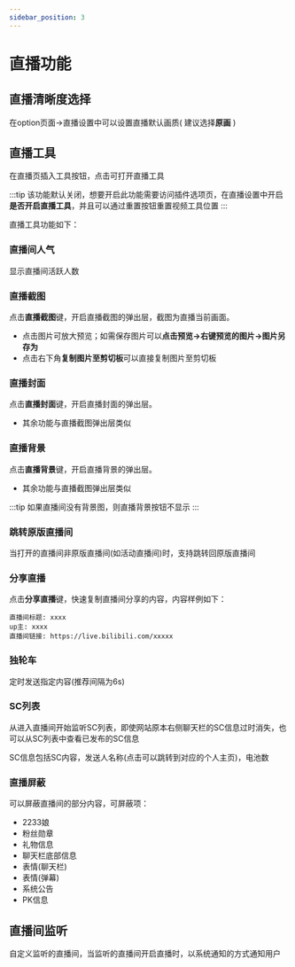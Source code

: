 ```yaml
---
sidebar_position: 3
---
```


# 直播功能

## 直播清晰度选择

在option页面->直播设置中可以设置直播默认画质( 建议选择**原画** )

## 直播工具

在直播页插入工具按钮，点击可打开直播工具

:::tip
该功能默认关闭，想要开启此功能需要访问插件选项页，在直播设置中开启**是否开启直播工具**，并且可以通过重置按钮重置视频工具位置
:::


直播工具功能如下：

### 直播间人气

显示直播间活跃人数

### 直播截图

点击**直播截图**键，开启直播截图的弹出层，截图为直播当前画面。

- 点击图片可放大预览；如需保存图片可以**点击预览->右键预览的图片->图片另存为**
- 点击右下角**复制图片至剪切板**可以直接复制图片至剪切板

### 直播封面

点击**直播封面**键，开启直播封面的弹出层。

- 其余功能与直播截图弹出层类似

### 直播背景

点击**直播背景**键，开启直播背景的弹出层。

- 其余功能与直播截图弹出层类似

:::tip
如果直播间没有背景图，则直播背景按钮不显示
:::

### 跳转原版直播间

当打开的直播间非原版直播间(如活动直播间)时，支持跳转回原版直播间

### 分享直播

点击**分享直播**键，快速复制直播间分享的内容，内容样例如下：

```
直播间标题: xxxx
up主: xxxx
直播间链接: https://live.bilibili.com/xxxxx
```

### 独轮车

定时发送指定内容(推荐间隔为6s)

### SC列表

从进入直播间开始监听SC列表，即使网站原本右侧聊天栏的SC信息过时消失，也可以从SC列表中查看已发布的SC信息

SC信息包括SC内容，发送人名称(点击可以跳转到对应的个人主页)，电池数

### 直播屏蔽

可以屏蔽直播间的部分内容，可屏蔽项：

- 2233娘
- 粉丝勋章
- 礼物信息
- 聊天栏底部信息
- 表情(聊天栏)
- 表情(弹幕)
- 系统公告
- PK信息

## 直播间监听

自定义监听的直播间，当监听的直播间开启直播时，以系统通知的方式通知用户
